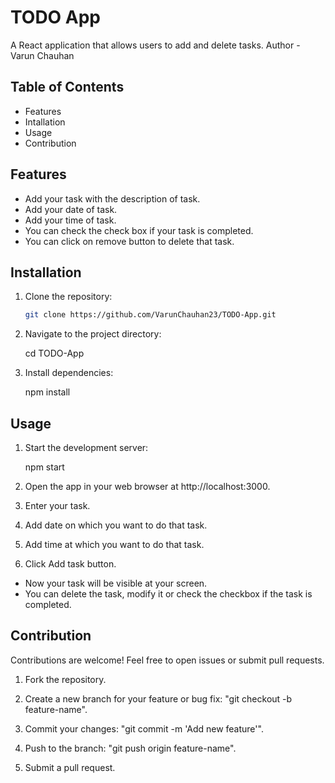 # TODO App

A React application that allows users to add and delete tasks.
Author - Varun Chauhan

## Table of Contents

* Features
* Intallation
* Usage
* Contribution

## Features

* Add your task with the description of task.
* Add your date of task.
* Add your time of task.
* You can check the check box if your task is completed.
* You can click on remove button to delete that task.

## Installation

1. Clone the repository:

   ```bash
   git clone https://github.com/VarunChauhan23/TODO-App.git

2. Navigate to the project directory:

    cd TODO-App

3. Install dependencies:

    npm install

## Usage

1. Start the development server:

    npm start

2. Open the app in your web browser at http://localhost:3000.

3. Enter your task.

4. Add date on which you want to do that task.

5. Add time at which you want to do that task.

6. Click Add task button.

* Now your task will be visible at your screen.
* You can delete the task, modify it or check the checkbox if the task is completed.

## Contribution

Contributions are welcome! Feel free to open issues or submit pull requests.

1. Fork the repository.

2. Create a new branch for your feature or bug fix: "git checkout -b feature-name".

3. Commit your changes: "git commit -m 'Add new feature'".

4. Push to the branch: "git push origin feature-name".

5. Submit a pull request.

